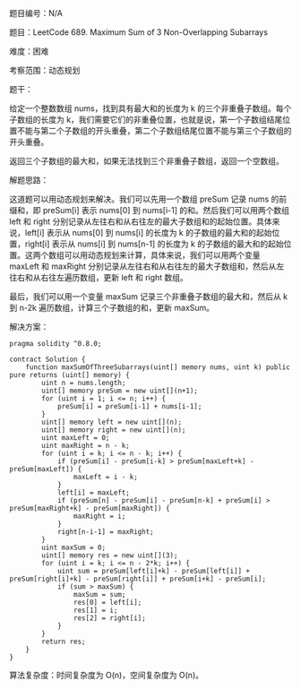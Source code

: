 题目编号：N/A

题目：LeetCode 689. Maximum Sum of 3 Non-Overlapping Subarrays

难度：困难

考察范围：动态规划

题干：

给定一个整数数组 nums，找到具有最大和的长度为 k 的三个非重叠子数组。每个子数组的长度为 k，我们需要它们的非重叠位置，也就是说，第一个子数组结尾位置不能与第二个子数组的开头重叠，第二个子数组结尾位置不能与第三个子数组的开头重叠。

返回三个子数组的最大和，如果无法找到三个非重叠子数组，返回一个空数组。

解题思路：

这道题可以用动态规划来解决。我们可以先用一个数组 preSum 记录 nums 的前缀和，即 preSum[i] 表示 nums[0] 到 nums[i-1] 的和。然后我们可以用两个数组 left 和 right 分别记录从左往右和从右往左的最大子数组和的起始位置。具体来说，left[i] 表示从 nums[0] 到 nums[i] 的长度为 k 的子数组的最大和的起始位置，right[i] 表示从 nums[i] 到 nums[n-1] 的长度为 k 的子数组的最大和的起始位置。这两个数组可以用动态规划来计算，具体来说，我们可以用两个变量 maxLeft 和 maxRight 分别记录从左往右和从右往左的最大子数组和，然后从左往右和从右往左遍历数组，更新 left 和 right 数组。

最后，我们可以用一个变量 maxSum 记录三个非重叠子数组的最大和，然后从 k 到 n-2k 遍历数组，计算三个子数组的和，更新 maxSum。

解决方案：

```solidity
pragma solidity ^0.8.0;

contract Solution {
    function maxSumOfThreeSubarrays(uint[] memory nums, uint k) public pure returns (uint[] memory) {
        uint n = nums.length;
        uint[] memory preSum = new uint[](n+1);
        for (uint i = 1; i <= n; i++) {
            preSum[i] = preSum[i-1] + nums[i-1];
        }
        uint[] memory left = new uint[](n);
        uint[] memory right = new uint[](n);
        uint maxLeft = 0;
        uint maxRight = n - k;
        for (uint i = k; i <= n - k; i++) {
            if (preSum[i] - preSum[i-k] > preSum[maxLeft+k] - preSum[maxLeft]) {
                maxLeft = i - k;
            }
            left[i] = maxLeft;
            if (preSum[n] - preSum[i] - preSum[n-k] + preSum[i] > preSum[maxRight+k] - preSum[maxRight]) {
                maxRight = i;
            }
            right[n-i-1] = maxRight;
        }
        uint maxSum = 0;
        uint[] memory res = new uint[](3);
        for (uint i = k; i <= n - 2*k; i++) {
            uint sum = preSum[left[i]+k] - preSum[left[i]] + preSum[right[i]+k] - preSum[right[i]] + preSum[i+k] - preSum[i];
            if (sum > maxSum) {
                maxSum = sum;
                res[0] = left[i];
                res[1] = i;
                res[2] = right[i];
            }
        }
        return res;
    }
}
```

算法复杂度：时间复杂度为 O(n)，空间复杂度为 O(n)。